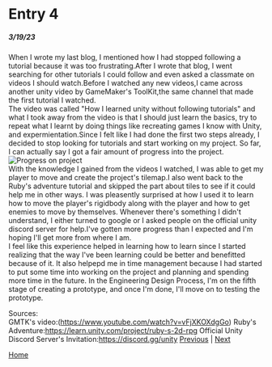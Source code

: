 # Entry 4
##### 3/19/23

When I wrote my last blog, I mentioned how I had stopped following a tutorial because it was too frustrating.After I wrote that blog, I went searching for other tutorials I could follow and even asked a classmate on videos I should watch.Before I watched any new videos,I came across another unity video by GameMaker's ToolKit,the same channel that made the first tutorial I watched.  
The video was called "How I learned unity without following tutorials" and what I took away from the video is that I should just learn the basics, try to repeat what I learnt by doing things like recreating games I know with Unity, and expermientation.Since I felt like I had done the first two steps already, I decided to stop looking for tutorials and start working on my project. So far, I can actually say I got a fair amount of progress into the project.  
![Progress on project](https://i.imgur.com/lDaVKwy.png)  
With the knowledge I gained from the videos I watched, I was able to get my player to move and create the project's tilemap.I also went back to the Ruby's adventure tutorial and skipped the part about tiles to see if it could help me in other ways. I was pleasently surprised at how I used it to learn how to move the player's rigidbody along with the player and how to get enemies to move by themselves. Whenever there's something I didn't understand, I either turned to google or I asked people on the official unity discord server for help.I've gotten more progress than I expected and I'm hoping I'll get more from where I am.  
I feel like this experience helped in learning how to learn since I started realizing that the way I've been learning could be better and benefitted because of it. It also helpepd me in time management because I had started to put some time into working on the project and planning and spending more time in the future. In the Engineering Design Process, I'm on the fifth stage of creating a prototype, and once I'm done, I'll move on to testing the prototype.  

Sources:  
GMTK's video:(https://www.youtube.com/watch?v=vFjXKOXdgGo)
Ruby's Adventure:https://learn.unity.com/project/ruby-s-2d-rpg
Official Unity Discord Server's Invitation:https://discord.gg/unity
[Previous](entry03.md) | [Next](entry05.md)

[Home](../README.md)

